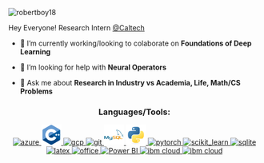 <p align="left"> <img src="https://komarev.com/ghpvc/?username=robertboy18&label=Views&color=000000&style=flat-square" alt="robertboy18" /> </p>
<h4align="center">Hey Everyone! <!--Incoming Math+CS Ph.D. student <a href="https://cms.caltech.edu/academics/grad_cms">@Caltech</a>.-->
Research Intern <a href="https://cms.caltech.edu/academics/grad_cms">@Caltech</a> <!--/<a href="http://rlai.ualberta.ca/">@RLAI</a>/<a href = "https://www.amii.ca/">@Amii</a>. Current CSRMP Scholar <a href = "https://www.google.com/en-ca/">@Google</a> and former Data Science Intern <a href = "https://www.microsoft.com/en-ca/">@Microsoft</a>-->

- 🔭 I’m currently working/looking to colaborate on **Foundations of Deep Learning**

- 🤝 I’m looking for help with **Neural Operators**

- 💬 Ask me about **Research in Industry vs Academia, Life, Math/CS Problems**

<h3 align="center">Languages/Tools:</h3>
<p align="center"> 
 <a href="https://azure.microsoft.com/en-in/" target="_blank"> <img src="https://www.vectorlogo.zone/logos/microsoft_azure/microsoft_azure-icon.svg" alt="azure" width="40" height="40"/> </a> <a href="https://www.w3schools.com/cpp/" target="_blank"> <img src="https://raw.githubusercontent.com/devicons/devicon/master/icons/cplusplus/cplusplus-original.svg" alt="cplusplus" width="40" height="40"/> </a> <a href="https://cloud.google.com" target="_blank"> <img src="https://www.vectorlogo.zone/logos/google_cloud/google_cloud-icon.svg" alt="gcp" width="40" height="40"/> </a> <a href="https://git-scm.com/" target="_blank"> <img src="https://www.vectorlogo.zone/logos/git-scm/git-scm-icon.svg" alt="git" width="40" height="40"/> </a> <a href="https://www.mysql.com/" target="_blank"> <img src="https://raw.githubusercontent.com/devicons/devicon/master/icons/mysql/mysql-original-wordmark.svg" alt="mysql" width="40" height="40"/> </a> <a href="https://www.python.org" target="_blank"> <img src="https://raw.githubusercontent.com/devicons/devicon/master/icons/python/python-original.svg" alt="python" width="40" height="40"/> </a> <a href="https://pytorch.org/" target="_blank"> <img src="https://www.vectorlogo.zone/logos/pytorch/pytorch-icon.svg" alt="pytorch" width="40" height="40"/> </a> <a href="https://scikit-learn.org/" target="_blank"> <img src="https://upload.wikimedia.org/wikipedia/commons/0/05/Scikit_learn_logo_small.svg" alt="scikit_learn" width="40" height="40"/> </a> <a href="https://www.sqlite.org/" target="_blank"> <img src="https://www.vectorlogo.zone/logos/sqlite/sqlite-icon.svg" alt="sqlite" width="40" height="40"/> </a>
<a href="https://www.latex-project.org/" target="_blank"> <img src="https://i.ibb.co/5T3r3QH/latex-2.png" alt="latex" width="40" height="40"/>  </a> 
<a href="https://www.office.com/" target="_blank"> <img src="https://cdn3.iconfinder.com/data/icons/popular-services-brands-vol-2/512/microsoft-office-512.png" alt="office" width="40" height="40"/>  </a> 
<a href="https://www.office.com/" target="_blank"> <img src = "https://img.icons8.com/color/48/000000/power-bi.png" alt="Power BI" width="40" height="40"/>  </a> 
<a href="https://cloud.ibm.com/" target="_blank"> <img src="https://i.pinimg.com/originals/b0/b1/8b/b0b18bd010c5851b5f82d0a98bfde369.png" alt="ibm cloud" width="40" height="40"/>
<a href="https://cloud.ibm.com/" target="_blank"> <img src="https://user-images.githubusercontent.com/2529329/47639358-7062af80-db37-11e8-8679-42b233b424fa.jpg" alt="ibm cloud" width="40" height="40"/>
<a href="https://linkedin.com/in/robert-joseph-2001" target="blank">
  </p>
